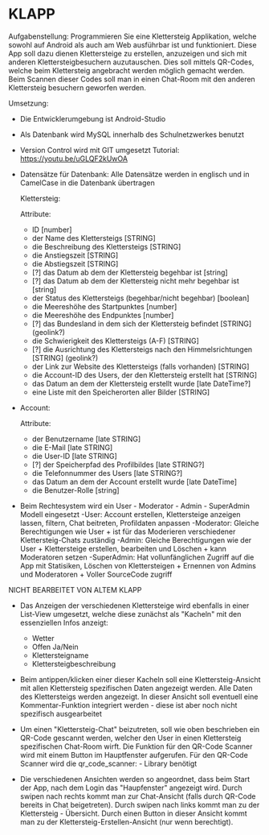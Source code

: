 # KLAPP

Aufgabenstellung: Programmieren Sie eine Klettersteig Applikation, welche sowohl auf Android als auch am Web ausführbar ist und funktioniert. Diese App soll dazu dienen Klettersteige zu erstellen, anzuzeigen und sich mit anderen Klettersteigbesuchern auzutauschen. Dies soll mittels QR-Codes, welche beim Klettersteig angebracht werden möglich gemacht werden. Beim Scannen dieser Codes soll man in einen Chat-Room mit den anderen Klettersteig besuchern geworfen werden.



Umsetzung:


- Die Entwicklerumgebung ist Android-Studio

- Als Datenbank wird MySQL innerhalb des Schulnetzwerkes benutzt

- Version Control wird mit GIT umgesetzt
Tutorial: https://youtu.be/uGLQF2kUwOA

 - Datensätze für Datenbank:
   Alle Datensätze werden in englisch und in CamelCase in die Datenbank übertragen
  
    Klettersteig:

     Attribute:
      - ID [number]
      - der Name des Klettersteigs [STRING]
      - die Beschreibung des Klettersteigs [STRING]
      - die Anstiegszeit [STRING]
      - die Abstiegszeit [STRING]
      - [?] das Datum ab dem der Klettersteig begehbar ist [string]
      - [?] das Datum ab dem der Klettersteig nicht mehr begehbar ist [string]
      - der Status des Klettersteigs (begehbar/nicht begehbar) [boolean]
      - die Meereshöhe des Startpunktes [number]
      - die Meereshöhe des Endpunktes [number]
      - [?] das Bundesland in dem sich der Klettersteig befindet [STRING] (geolink?)
      - die Schwierigkeit des Klettersteigs (A-F) [STRING]
      - [?] die Ausrichtung des Klettersteigs nach den Himmelsrichtungen [STRING] (geolink?)
      - der Link zur Website des Klettersteigs (falls vorhanden) [STRING]
      - die Account-ID des Users, der den Klettersteig erstellt hat [STRING]
      - das Datum an dem der Klettersteig erstellt wurde [late DateTime?]
      - eine Liste mit den Speicherorten aller Bilder [STRING]
  
  - Account:

    Attribute:
      - der Benutzername [late STRING]
      - die E-Mail [late STRING]
      - die User-ID [late STRING]
      - [?] der Speicherpfad des Profilbildes [late STRING?]
      - die Telefonnummer des Users [late STRING?]
      - das Datum an dem der Account erstellt wurde [late DateTime]
      - die Benutzer-Rolle [string]
      


- Beim Rechtesystem wird ein User - Moderator - Admin - SuperAdmin Modell eingesetzt
  -User: Account erstellen, Klettersteige anzeigen lassen, filtern, Chat beitreten, Profildaten anpassen
  -Moderator: Gleiche Berechtigungen wie User + ist für das Moderieren verschiedener Klettersteig-Chats zuständig
  -Admin: Gleiche Berechtigungen wie der User + Klettersteige erstellen, bearbeiten und Löschen + kann Moderatoren setzen
  -SuperAdmin: Hat vollunfänglichen Zugriff auf die App mit Statisiken, Löschen von Klettersteigen + Ernennen von Admins und Moderatoren + Voller SourceCode zugriff


NICHT BEARBEITET VON ALTEM KLAPP


- Das Anzeigen der verschiedenen Klettersteige wird ebenfalls in einer List-View umgesetzt, welche diese zunächst als "Kacheln" mit 
den essenziellen Infos anzeigt:
  - Wetter
  - Offen Ja/Nein
  - Klettersteigname
  - Klettersteigbeschreibung



- Beim antippen/klicken einer dieser Kacheln soll eine Klettersteig-Ansicht mit allen Klettersteig spezifischen Daten angezeigt werden. Alle Daten des Klettersteigs
werden angezeigt. In dieser Ansicht soll eventuell eine Kommentar-Funktion integriert werden - diese ist aber noch nicht spezifisch ausgearbeitet


- Um einen "Klettersteig-Chat" beizutreten, soll wie oben beschrieben ein QR-Code gescannt werden, welcher den User in einen Klettersteig
spezifischen Chat-Room wirft. Die Funktion für den QR-Code Scanner wird mit einem Button im Hauptfenster aufgerufen. Für den QR-Code Scanner 
wird die qr_code_scanner: - Library benötigt

- Die verschiedenen Ansichten werden so angeordnet, dass beim Start der App, nach dem Login das "Haupfenster" angezeigt wird. Durch swipen nach rechts kommt man zur Chat-Ansicht
  (falls durch QR-Code bereits in Chat beigetreten). Durch swipen nach links kommt man zu der Klettersteig - Übersicht. Durch einen Button in dieser Ansicht kommt man zu der 
Klettersteig-Erstellen-Ansicht (nur wenn berechtigt).

  
